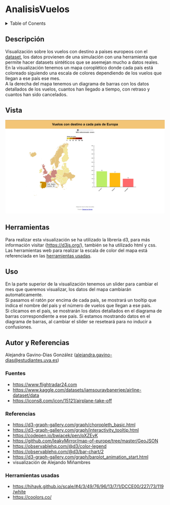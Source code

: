# AnalisisVuelos
<details><summary>Table of Conents</summary>

1. [Descripción](https://gitlab.inf.uva.es/desi_23-24/analisisvuelos/-/tree/main#descripci%C3%B3n)
2. [Vista](https://gitlab.inf.uva.es/desi_23-24/analisisvuelos/-/tree/main#vista)
3. [Herramientas](https://gitlab.inf.uva.es/desi_23-24/analisisvuelos/-/tree/main#herramientas)
4. [Uso](https://gitlab.inf.uva.es/desi_23-24/analisisvuelos/-/tree/main#uso)
5. [Autor y Referencias](https://gitlab.inf.uva.es/desi_23-24/analisisvuelos/-/tree/main#autor-y-referencias)
</details>

## Descripción
Visualización sobre los vuelos con destino a paises europeos con el [dataset](https://www.kaggle.com/datasets/iamsouravbanerjee/airline-dataset/data), los datos provienen de una simulación con una herramienta que permite hacer datasets sintéticos que se asemejan mucho a datos reales.
En la visualización tenemos un mapa coroplético donde cada país está coloreado siguiendo una escala de colores dependiendo de los vuelos que llegan a ese país ese mes.
<br>
A la derecha del mapa tenemos un diagrama de barras con los datos detallados de los vuelos, cuantos han llegado a tiempo, con retraso y cuantos han sido cancelados.


## Vista
![Captura visualización datos España en enero](captura-visualizacion.jpg)

## Herramientas
Para realizar esta visualización se ha utilizado la librería d3, para más información visitar (https://d3js.org/), también se ha utilizado html y css.
Las herramientas web para realizar la escala de color del mapa está referenciada en las [herramientas usadas](https://gitlab.inf.uva.es/desi_23-24/analisisvuelos/-/edit/main/README.md?ref_type=heads#herramientas-usadas).


## Uso
En la parte superior de la visualización tenemos un slider para cambiar el mes que queremos visualizar, los datos del mapa cambiarán automaticamente.
<br>
Si pasamos el ratón por encima de cada país, se mostrará un tooltip que indica el nombre del país y el número de vuelos que llegan a ese pais.
<br>
Si clicamos en el país, se mostrarán los datos detallados en el diagrama de barras correspondiente a ese país.
Si estamos mostrando datos en el diagrama de barras, al cambiar el slider se reseteará para no inducir a confusiones.



## Autor y Referencias
Alejandra Gavino-Dias González (alejandra.gavino-dias@estudiantes.uva.es)

### Fuentes
- https://www.flightradar24.com
- https://www.kaggle.com/datasets/iamsouravbanerjee/airline-dataset/data
- https://icons8.com/icon/15121/airplane-take-off

### Referencias
- https://d3-graph-gallery.com/graph/choropleth_basic.html
- https://d3-graph-gallery.com/graph/interactivity_tooltip.html
- https://codepen.io/bwiacek/pen/pXZEvK
- https://github.com/leakyMirror/map-of-europe/tree/master/GeoJSON
- https://observablehq.com/@d3/color-legend
- https://observablehq.com/@d3/bar-chart/2
- https://d3-graph-gallery.com/graph/barplot_animation_start.html
- visualización de Alejando Miñambres


### Herramientas usadas
- https://hihayk.github.io/scale/#4/3/49/76/96/13/7/1/DCCE00/227/73/119/white
- https://coolors.co/

